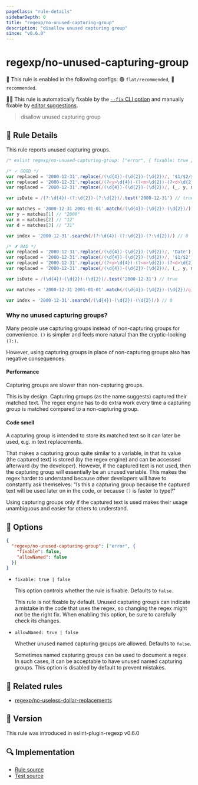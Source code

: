 ```yaml
---
pageClass: "rule-details"
sidebarDepth: 0
title: "regexp/no-unused-capturing-group"
description: "disallow unused capturing group"
since: "v0.6.0"
---
```

# regexp/no-unused-capturing-group

💼 This rule is enabled in the following configs: 🟢 `flat/recommended`, 🔵 `recommended`.

🔧💡 This rule is automatically fixable by the [`--fix` CLI option](https://eslint.org/docs/latest/user-guide/command-line-interface#--fix) and manually fixable by [editor suggestions](https://eslint.org/docs/latest/use/core-concepts#rule-suggestions).

<!-- end auto-generated rule header -->

> disallow unused capturing group

## :book: Rule Details

This rule reports unused capturing groups.

<eslint-code-block fix>

```js
/* eslint regexp/no-unused-capturing-group: ["error", { fixable: true }] */

/* ✓ GOOD */
var replaced = '2000-12-31'.replace(/(\d{4})-(\d{2})-(\d{2})/, '$1/$2/$3') // "2000/12/31"
var replaced = '2000-12-31'.replace(/(?<y>\d{4})-(?<m>\d{2})-(?<d>\d{2})/u, '$<y>/$<m>/$<d>') // "2000/12/31"
var replaced = '2000-12-31'.replace(/(\d{4})-(\d{2})-(\d{2})/, (_, y, m, d) => `${y}/${m}/${d}`) // "2000/12/31"

var isDate = /(?:\d{4})-(?:\d{2})-(?:\d{2})/.test('2000-12-31') // true

var matches = '2000-12-31 2001-01-01'.match(/(\d{4})-(\d{2})-(\d{2})/)
var y = matches[1] // "2000"
var m = matches[2] // "12"
var d = matches[3] // "31"

var index = '2000-12-31'.search(/(?:\d{4})-(?:\d{2})-(?:\d{2})/) // 0

/* ✗ BAD */
var replaced = '2000-12-31'.replace(/(\d{4})-(\d{2})-(\d{2})/, 'Date') // "Date"
var replaced = '2000-12-31'.replace(/(\d{4})-(\d{2})-(\d{2})/, '$1/$2') // "2000/12"
var replaced = '2000-12-31'.replace(/(?<y>\d{4})-(?<m>\d{2})-(?<d>\d{2})/u, '$<y>/$<m>') // "2000/12"
var replaced = '2000-12-31'.replace(/(\d{4})-(\d{2})-(\d{2})/, (_, y, m) => `${y}/${m}`) // "2000/12"

var isDate = /(\d{4})-(\d{2})-(\d{2})/.test('2000-12-31') // true

var matches = '2000-12-31 2001-01-01'.match(/(\d{4})-(\d{2})-(\d{2})/g) // ["2000-12-31", "2001-01-01"]

var index = '2000-12-31'.search(/(\d{4})-(\d{2})-(\d{2})/) // 0
```

</eslint-code-block>

### Why no unused capturing groups?

Many people use capturing groups instead of non-capturing groups for convenience. `()` is simpler and feels more natural than the cryptic-looking `(?:)`.

However, using capturing groups in place of non-capturing groups also has negative consequences.

#### Performance

Capturing groups are slower than non-capturing groups.

This is by design. Capturing groups (as the name suggests) captured their matched text. The regex engine has to do extra work every time a capturing group is matched compared to a non-capturing group.

#### Code smell

A capturing group is intended to store its matched text so it can later be used, e.g. in text replacements.

That makes a capturing group quite similar to a variable, in that its value (the captured text) is stored (by the regex engine) and can be accessed afterward (by the developer). However, if the captured text is not used, then the capturing group will essentially be an unused variable. This makes the regex harder to understand because other developers will have to constantly ask themselves: "Is this a capturing group because the captured text will be used later on in the code, or because `()` is faster to type?"

Using capturing groups only if the captured text is used makes their usage unambiguous and easier for others to understand.

## :wrench: Options

```json
{
  "regexp/no-unused-capturing-group": ["error", {
    "fixable": false,
    "allowNamed": false
  }]
}
```

- `fixable: true | false`

  This option controls whether the rule is fixable. Defaults to `false`.

  This rule is not fixable by default. Unused capturing groups can indicate a mistake in the code that uses the regex, so changing the regex might not be the right fix. When enabling this option, be sure to carefully check its changes.

- `allowNamed: true | false`

  Whether unused named capturing groups are allowed. Defaults to `false`.

  Sometimes named capturing groups can be used to document a regex. In such cases, it can be acceptable to have unused named capturing groups. This option is disabled by default to prevent mistakes.

## :couple: Related rules

- [regexp/no-useless-dollar-replacements]

[regexp/no-useless-dollar-replacements]: ./no-useless-dollar-replacements.md

## :rocket: Version

This rule was introduced in eslint-plugin-regexp v0.6.0

## :mag: Implementation

- [Rule source](https://github.com/ota-meshi/eslint-plugin-regexp/blob/master/lib/rules/no-unused-capturing-group.ts)
- [Test source](https://github.com/ota-meshi/eslint-plugin-regexp/blob/master/tests/lib/rules/no-unused-capturing-group.ts)
